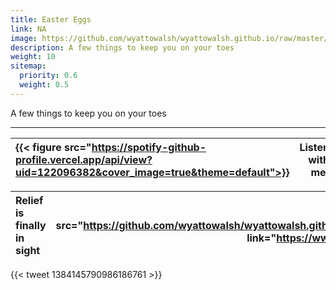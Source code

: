 ```yaml
---
title: Easter Eggs
link: NA
image: https://github.com/wyattowalsh/wyattowalsh.github.io/raw/master/v2/wwalsh/static/img/koala.webp
description: A few things to keep you on your toes
weight: 10
sitemap:
  priority: 0.6
  weight: 0.5
---
```

<!--

This page represents the landing page for "publications" section. It is also shown under the homepage header for "publications". It should be therefore relatively short and sweet.

\-->

A few things to keep you on your toes

---

|{{< figure src="https://spotify-github-profile.vercel.app/api/view?uid=122096382&cover_image=true&theme=default">}}| Listen with me!|
|:--|--:|

|Relief is finally in sight|{{< figure src="https://github.com/wyattowalsh/wyattowalsh.github.io/raw/master/v2/wwalsh/static/img/koala.webp" link="https://www.livescience.com/koalas-chlamydia-relief.html">}}|
|:--|--:|

{{< tweet 1384145790986186761 >}} 